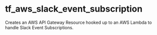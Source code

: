 # tf_aws_slack_event_subscription

Creates an AWS API Gateway Resource hooked up to an AWS Lambda to handle Slack Event Subscriptions.
